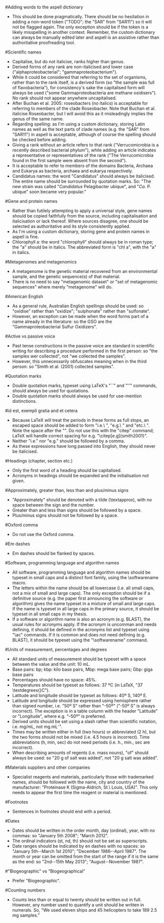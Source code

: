 #Adding words to the aspell dictionary
- This should be done pragmatically. There should be no hesitation in adding a non-word token ("TODO"; the "SAR" from "SAR11") so it will not be flagged again. The only exception should be if the token is a likely misspelling in another context. Remember, the custom dictionary can always be manually edited later and aspell is an assistive rather than authoritative proofreading tool.

#Scientific names
- Capitalise, but do not italicise, ranks higher than genus.
- Derived forms of any rank are non-italicised and lower case ("alphaproteobacterial"; "gammaproteobacterium").
- While it could be considered that referring to the set of organisms, rather than to the rank itself, is a derived form (so "the sample was full of flavobacteria"), for consistency's sake the capitalised form will always be used ("some Gammaproteobacteria are methane oxidisers"). No rank should not appear anywhere uncapitalised.
- After Buchan et al. 2005: roseobacters (no italics) is acceptable for referring to members of the clade Roseobacter. Note that Buchan et al. italicise Roseobacter, but I will avoid this as it misleadingly implies the genus of the same name.
- Regarding spelling: as I'm using a custom dictionary, storing Latin names as well as the text parts of clade names (e.g. the "SAR" from "SAR11") in aspell is acceptable, although of course the spelling should be checked before adding.
- Giving a rank without an article refers to that rank ("Verrucomicrobia is a recently described bacterial phylum"), while adding an article indicates a representative or representatives of the rank ("The Verrucomicrobia found in the first sample were absent from the second").
- It is acceptable to refer to members of the domains Bacteria, Archaea and Eukarya as bacteria, archaea and eukarya respectively.
- Candidatus names: the word "Candidatus" should always be italicised. The entire name should be surrounded by quotation marks. So: "The new strain was called "*Candidatus* Pelagibacter ubique", and "*Ca*. P. ubique" soon became very popular."

#Gene and protein names
- Rather than futilely attempting to apply a universal style, gene names should be copied faithfully from the source, including capitalisation and italicisation or lack thereof. Where sources disagree, one should be selected as authoritative and its style consistently applied. 
- As I'm using a custom dictionary, storing gene and protein names in aspell is fine.
- Chlorophyll a: the word "chlorophyll" should always be in roman type; the "a" should be in italics. The abbreviated form is "chl a", with the "a" in italics.

#Metagenomes and metagenomics
- A metagenome is the genetic material recovered from an environmental sample, and the genetic sequence(s) of that material.
- There is no need to say "metagenomic dataset" or "set of metagenomic sequences" where merely "metagenome" will do.

#American English
- As a general rule, Australian English spellings should be used: so "oxidise" rather than "oxidize"; "sulphonate" rather than "sulfonate".
- However, an exception can be made when the word forms part of a name already in the literature: so the GSO are the "Gammaproteobacterial Sulfur Oxidizers".

#Active vs passive voice
- Past tense constructions in the passive voice are standard in scientific writing for describing a procedure performed in the first person: so "the samples wer collected", not "we collected the samples".
- However, this unnecessarily obfuscates meaning when in the third person: so "Smith et al. (2001) collected samples".

#Quotation marks
- Double quotation marks, typeset using LaTeX's "``" and "''" commands, should always be used for quotations.
- Double quotation marks should always be used for use-mention distinctions.

#id est, exempli gratia and et cetera
- Because LaTeX will treat the periods in these forms as full stops, an escaped space should be added to form "i.e.\ ", "e.g.\ " and "etc.\ ". Note the space after the "\". Do not use this with the "citep" command; LaTeX will handle correct spacing for e.g. "\citep[e.g]{smith2001}".
- Neither "i.e." nor "e.g." should be followed by a comma.
- As these expressions have long passed into English, they should never be italicised.

#Headings (chapter, section etc.)
- Only the first word of a heading should be capitalised.
- Acronyms in headings should be expanded and the initialisation not given.

#Approximately, greater than, less than and plus/minus signs
- "Approximately" should be denoted with a tilde (\textapprox), with no space between the sign and the number.
- Greater than and less than signs should be followed by a space.
- Plus/minus signs should not be followed by a space.

#Oxford comma
- Do not use the Oxford comma.

#Em dashes
- Em dashes should be flanked by spaces.

#Software, programming language and algorithm names
- All software, programming language and algorithm names should be typeset in small caps and a distinct font family, using the \softwarename macro.
- The letters within the name should be all lowercase (i.e. all small caps, not a mix of small and large caps). The only exception should be if a definitive source (e.g. the paper first announcing the software or algorithm) gives the name typeset in a mixture of small and large caps. If the name is typeset in all large caps in the primary source, it should be typeset in all small caps in my thesis.
- If a software or algorithm name is also an acronym (e.g. BLAST), the usual rules for acronyms apply. If the acronym is uncomman and needs defining, it should be defined in the acronyms list and typeset using "\ac" commands. If it is common and does not need defining (e.g. BLAST), it should be typeset using the "\softwarename" command.

#Units of measurement, percentages and degrees
- All standard units of measurement should be typeset with a space between the value and the unit: 10 mL.
- Base pairs: bp; kbp: kilo base pairs, Mbp: mega base pairs; Gbp: giga base pairs
- Percentages should have no space: 45%.
- Temperatures should be typeset as follows: 37 ºC (in LaTeX, "37 \textdegrees{}C").
- Latitude and longitude should be typeset as follows: 40º S, 140º E.
- Latitude and longitude should be expressed using hemisphere rather than signed number, i.e. "50º S" rather than "-50º" ("-50º S" is always incorrect). The exception is in a table column with the header "Latitude" or "Longitude", where e.g. "–50º" is preferred.
- Derived units should be set using a slash rather than scientific notation, i.e. mg/mL, not mg.mL⁻¹.
- Times may be written either in full (two hours) or abbreviated (2 h), but the two forms should not be mixed (i.e. 4.5 hours is incorrect). Time abbreviations (h, min, sec) do not need periods (i.e. h., min., sec are incorrect).
- When describing amounts of regents (i.e. mass nouns), "of" should always be used: so "20 g of salt was added", not "20 g salt was added".

#Materials suppliers and other companies
- Specialist reagents and materials, particularly those with trademarked names, should be followed with the name, city and country of the manufacturer: "Proteinase K (Sigma-Aldrich, St.\ Louis, USA)". This only needs to appear the first time the reagent or material is mentioned.

#Footnotes
- Sentences in footnotes should end with a period.

#Dates
- Dates should be written in the order month, day (ordinal), year, with no commas: so "January 5th 2008"; "March 2012".
- The ordinal indicators (st, nd, th) should not be set as superscripts.
- Date ranges should be indicated by en dashes with no spaces: so "January 5th--March 1st 2010"; "December 1986--April 1987". The month or year can be omitted from the start of the range if it is the same as the end: so "2nd--15th May 2013"; "August--November 1987".

#"Biogeographic" vs "Biogeographical"
- Prefer "Biogeographic".

#Counting numbers
- Counts less than or equal to twenty should be written out in full. However, any number used to quantify a unit should be written in numerals. So, "We used eleven ships and 45 helicopters to take 189 2.5 mg samples."
